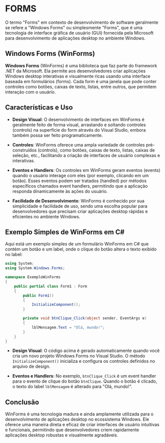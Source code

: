 # FORMS
O termo "Forms" em contexto de desenvolvimento de software geralmente se refere a "Windows Forms" ou simplesmente "Forms", que é uma tecnologia de interface gráfica de usuário (GUI) fornecida pela Microsoft para desenvolvimento de aplicações desktop no ambiente Windows.

## Windows Forms (WinForms)
**Windows Forms** (WinForms) é uma biblioteca que faz parte do framework .NET da Microsoft. Ela permite aos desenvolvedores criar aplicações Windows desktop interativas e visualmente ricas usando uma interface baseada em formulários (forms). Cada form é uma janela que pode conter controles como botões, caixas de texto, listas, entre outros, que permitem interação com o usuário.

## Características e Uso
- **Design Visual**: O desenvolvimento de interfaces em WinForms é geralmente feito de forma visual, arrastando e soltando controles (controls) na superfície do form através do Visual Studio, embora também possa ser feito programaticamente.

- **Controles**: WinForms oferece uma ampla variedade de controles pré-construídos (controls), como botões, caixas de texto, listas, caixas de seleção, etc., facilitando a criação de interfaces de usuário complexas e interativas.

- **Eventos e Handlers**: Os controles em WinForms geram eventos (events) quando o usuário interage com eles (por exemplo, clicando em um botão). Esses eventos podem ser tratados (handled) por métodos específicos chamados event handlers, permitindo que a aplicação responda dinamicamente às ações do usuário.

- **Facilidade de Desenvolvimento**: WinForms é conhecido por sua simplicidade e facilidade de uso, sendo uma escolha popular para desenvolvedores que precisam criar aplicações desktop rápidas e eficientes no ambiente Windows.

## Exemplo Simples de WinForms em C#
Aqui está um exemplo simples de um formulário WinForms em C# que contém um botão e um label, onde o clique do botão altera o texto exibido no label:

```csharp
using System;
using System.Windows.Forms;

namespace ExemploWinForms
{
    public partial class Form1 : Form
    {
        public Form1()
        {
            InitializeComponent();
        }

        private void btnClique_Click(object sender, EventArgs e)
        {
            lblMensagem.Text = "Olá, mundo!";
        }
    }
}
```

- **Design Visual**: O código acima é gerado automaticamente quando você cria um novo projeto Windows Forms no Visual Studio. O método `InitializeComponent()` inicializa e configura os controles definidos no arquivo de design.

- **Eventos e Handlers**: No exemplo, `btnClique_Click` é um event handler para o evento de clique do botão `btnClique`. Quando o botão é clicado, o texto do label `lblMensagem` é alterado para "Olá, mundo!".

## Conclusão
WinForms é uma tecnologia madura e ainda amplamente utilizada para o desenvolvimento de aplicações desktop no ecossistema Windows. Ele oferece uma maneira direta e eficaz de criar interfaces de usuário intuitivas e funcionais, permitindo que desenvolvedores criem rapidamente aplicações desktop robustas e visualmente agradáveis.